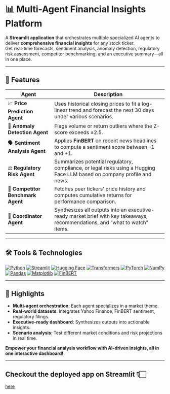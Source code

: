 # 📊 Multi-Agent Financial Insights Platform

A **Streamlit application** that orchestrates multiple specialized AI agents to deliver **comprehensive financial insights** for any stock ticker.  
Get real-time forecasts, sentiment analysis, anomaly detection, regulatory risk assessment, competitor benchmarking, and an executive summary—all in one place.

---

## 🚀 Features

| Agent | Description |
|-------|-------------|
| 📈 **Price Prediction Agent** | Uses historical closing prices to fit a log-linear trend and forecast the next 30 days under various scenarios. |
| 🚨 **Anomaly Detection Agent** | Flags volume or return outliers where the Z-score exceeds ±2.5. |
| 🗣️ **Sentiment Analysis Agent** | Applies **FinBERT** on recent news headlines to compute a sentiment score between –1 and +1. |
| ⚖️ **Regulatory Risk Agent** | Summarizes potential regulatory, compliance, or legal risks using a Hugging Face LLM based on company profile and news. |
| 🏢 **Competitor Benchmark Agent** | Fetches peer tickers’ price history and computes cumulative returns for performance comparison. |
| 🧾 **Coordinator Agent** | Synthesizes all outputs into an executive-ready market brief with key takeaways, recommendations, and “what to watch” items. |

---

## 🛠 Tools & Technologies

[![Python](https://img.shields.io/badge/Python-3776AB?style=for-the-badge&logo=python&logoColor=white)](https://www.python.org/) 
[![Streamlit](https://img.shields.io/badge/Streamlit-FF4B4B?style=for-the-badge&logo=streamlit&logoColor=white)](https://streamlit.io/) 
[![Hugging Face](https://img.shields.io/badge/Hugging%20Face-FFDE2A?style=for-the-badge&logo=huggingface&logoColor=white)](https://huggingface.co/) 
[![Transformers](https://img.shields.io/badge/Transformers-00FF00?style=for-the-badge&logo=transformers&logoColor=black)](https://huggingface.co/docs/transformers/index) 
[![PyTorch](https://img.shields.io/badge/PyTorch-EE4C2C?style=for-the-badge&logo=pytorch&logoColor=white)](https://pytorch.org/) 
[![NumPy](https://img.shields.io/badge/NumPy-013243?style=for-the-badge&logo=numpy&logoColor=white)](https://numpy.org/) 
[![Pandas](https://img.shields.io/badge/Pandas-150458?style=for-the-badge&logo=pandas&logoColor=white)](https://pandas.pydata.org/) 
[![Matplotlib](https://img.shields.io/badge/Matplotlib-3776AB?style=for-the-badge&logo=python&logoColor=white)](https://matplotlib.org/) 
[![FinBERT](https://img.shields.io/badge/FinBERT-00FF00?style=for-the-badge)](https://huggingface.co/ProsusAI/finbert) 

---
## 🌟 Highlights
- **Multi-agent orchestration**: Each agent specializes in a market theme.  
- **Real-world datasets**: Integrates Yahoo Finance, FinBERT sentiment, regulatory filings.  
- **Executive-ready dashboard**: Synthesizes outputs into actionable insights.  
- **Scenario analysis**: Test different market conditions and risk projections in real time.  

**Empower your financial analysis workflow with AI-driven insights, all in one interactive dashboard!**

---
## Checkout the deployed app on Streamlit 👇🏻
[here](www.streamlit.io)
